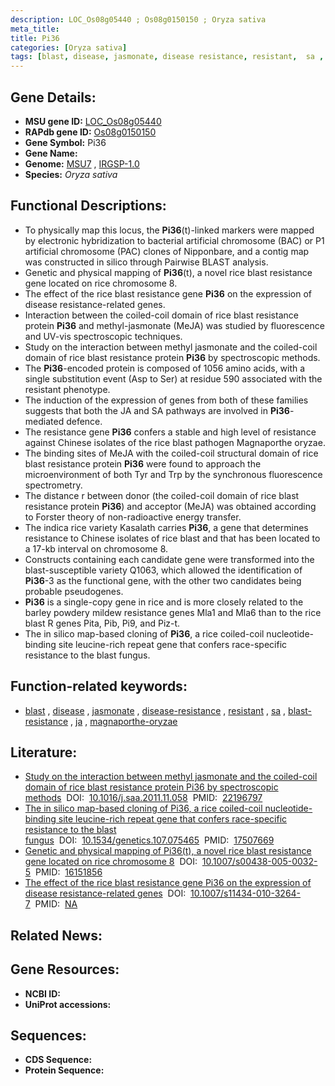 ```yaml
---
description: LOC_Os08g05440 ; Os08g0150150 ; Oryza sativa
meta_title:
title: Pi36
categories: [Oryza sativa]
tags: [blast, disease, jasmonate, disease resistance, resistant,  sa , blast resistance,  ja , magnaporthe oryzae]
---
```


## Gene Details:
- **MSU gene ID:** [LOC_Os08g05440](http://rice.uga.edu/cgi-bin/ORF_infopage.cgi?orf=LOC_Os08g05440)  
- **RAPdb gene ID:** [Os08g0150150](https://rapdb.dna.affrc.go.jp/locus/?name=Os08g0150150)  
- **Gene Symbol:** Pi36
- **Gene Name:**
- **Genome:**  [MSU7](http://rice.uga.edu/)&nbsp;,&nbsp;[IRGSP-1.0](https://rapdb.dna.affrc.go.jp/download/irgsp1.html)
- **Species:** *Oryza sativa*

## Functional Descriptions:
   - To physically map this locus, the **Pi36**(t)-linked markers were mapped by electronic hybridization to bacterial artificial chromosome (BAC) or P1 artificial chromosome (PAC) clones of Nipponbare, and a contig map was constructed in silico through Pairwise BLAST analysis.
   - Genetic and physical mapping of **Pi36**(t), a novel rice blast resistance gene located on rice chromosome 8.
   - The effect of the rice blast resistance gene **Pi36** on the expression of disease resistance-related genes.
   - Interaction between the coiled-coil domain of rice blast resistance protein **Pi36** and methyl-jasmonate (MeJA) was studied by fluorescence and UV-vis spectroscopic techniques.
   - Study on the interaction between methyl jasmonate and the coiled-coil domain of rice blast resistance protein **Pi36** by spectroscopic methods.
   - The **Pi36**-encoded protein is composed of 1056 amino acids, with a single substitution event (Asp to Ser) at residue 590 associated with the resistant phenotype.
   - The induction of the expression of genes from both of these families suggests that both the JA and SA pathways are involved in **Pi36**-mediated defence.
   - The resistance gene **Pi36** confers a stable and high level of resistance against Chinese isolates of the rice blast pathogen Magnaporthe oryzae.
   - The binding sites of MeJA with the coiled-coil structural domain of rice blast resistance protein **Pi36** were found to approach the microenvironment of both Tyr and Trp by the synchronous fluorescence spectrometry.
   - The distance r between donor (the coiled-coil domain of rice blast resistance protein **Pi36**) and acceptor (MeJA) was obtained according to Forster theory of non-radioactive energy transfer.
   - The indica rice variety Kasalath carries **Pi36**, a gene that determines resistance to Chinese isolates of rice blast and that has been located to a 17-kb interval on chromosome 8.
   - Constructs containing each candidate gene were transformed into the blast-susceptible variety Q1063, which allowed the identification of **Pi36**-3 as the functional gene, with the other two candidates being probable pseudogenes.
   - **Pi36** is a single-copy gene in rice and is more closely related to the barley powdery mildew resistance genes Mla1 and Mla6 than to the rice blast R genes Pita, Pib, Pi9, and Piz-t.
   - The in silico map-based cloning of **Pi36**, a rice coiled-coil nucleotide-binding site leucine-rich repeat gene that confers race-specific resistance to the blast fungus.

## Function-related keywords:
   - [blast](/tags/blast/)&nbsp;,&nbsp;[disease](/tags/disease/)&nbsp;,&nbsp;[jasmonate](/tags/jasmonate/)&nbsp;,&nbsp;[disease-resistance](/tags/disease-resistance/)&nbsp;,&nbsp;[resistant](/tags/resistant/)&nbsp;,&nbsp;[sa](/tags/sa/)&nbsp;,&nbsp;[blast-resistance](/tags/blast-resistance/)&nbsp;,&nbsp;[ja](/tags/ja/)&nbsp;,&nbsp;[magnaporthe-oryzae](/tags/magnaporthe-oryzae/)

## Literature:
   - [Study on the interaction between methyl jasmonate and the coiled-coil domain of rice blast resistance protein Pi36 by spectroscopic methods](https://www.doi.org/10.1016/j.saa.2011.11.058)&nbsp;&nbsp;DOI:&nbsp;&nbsp;[10.1016/j.saa.2011.11.058](https://www.doi.org/10.1016/j.saa.2011.11.058)&nbsp;&nbsp;PMID:&nbsp;&nbsp;[22196797](https://pubmed.ncbi.nlm.nih.gov/22196797/)
   - [The in silico map-based cloning of Pi36, a rice coiled-coil nucleotide-binding site leucine-rich repeat gene that confers race-specific resistance to the blast fungus](https://www.doi.org/10.1534/genetics.107.075465)&nbsp;&nbsp;DOI:&nbsp;&nbsp;[10.1534/genetics.107.075465](https://www.doi.org/10.1534/genetics.107.075465)&nbsp;&nbsp;PMID:&nbsp;&nbsp;[17507669](https://pubmed.ncbi.nlm.nih.gov/17507669/)
   - [Genetic and physical mapping of Pi36(t), a novel rice blast resistance gene located on rice chromosome 8](https://www.doi.org/10.1007/s00438-005-0032-5)&nbsp;&nbsp;DOI:&nbsp;&nbsp;[10.1007/s00438-005-0032-5](https://www.doi.org/10.1007/s00438-005-0032-5)&nbsp;&nbsp;PMID:&nbsp;&nbsp;[16151856](https://pubmed.ncbi.nlm.nih.gov/16151856/)
   - [The effect of the rice blast resistance gene Pi36 on the expression of disease resistance-related genes](https://www.doi.org/10.1007/s11434-010-3264-7)&nbsp;&nbsp;DOI:&nbsp;&nbsp;[10.1007/s11434-010-3264-7](https://www.doi.org/10.1007/s11434-010-3264-7)&nbsp;&nbsp;PMID:&nbsp;&nbsp;[NA](https://pubmed.ncbi.nlm.nih.gov/NA/)

## Related News:

## Gene Resources:
- **NCBI ID:**  []()
- **UniProt accessions:** [](https://www.uniprot.org/uniprotkb//entry)

## Sequences:
- **CDS Sequence:**
- **Protein Sequence:**

